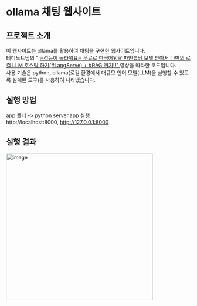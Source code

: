 # ollama 채팅 웹사이트

## 프로젝트 소개
    
 이 웹사이트는 ollama를 활용하여 채팅을 구현한 웹사이트입니다. 
 <br>테디노트님의 " <a href ="https://www.youtube.com/watch?v=VkcaigvTrug">🔥성능이 놀라워요🔥 무료로 한국어🇰🇷 파인튜닝 모델 받아서 나만의 로컬 LLM 호스팅 하기(#LangServe) + #RAG 까지!!" </a> 영상을 따라한 코드입니다.
  <br>사용 기술은 python, ollama(로컬 환경에서 대규모 언어 모델(LLM)을 실행할 수 있도록 설계된 도구)를 사용하여 나타냈습니다.

## 실행 방법
app 폴더 -> python server.app 실행 <br>
http://localhost:8000, http://127.0.0.1:8000

## 실행 결과
<img src="https://github.com/user-attachments/assets/e7780e0e-9109-49b5-8204-e83df4a64598" width="400" height="400" alt="image">
